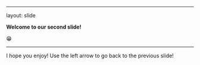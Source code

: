 
---

layout: slide

**Welcome to our second slide!**

:grin:

---
I hope you enjoy!
Use the left arrow to go back to the previous slide!
